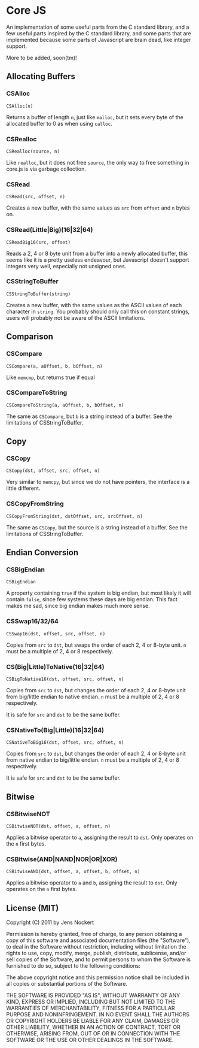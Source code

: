Core JS
================================================================================

An implementation of some useful parts from the C standard library, and a few
useful parts inspired by the C standard library, and some parts that are
implemented because some parts of Javascript are brain dead, like integer
support.

More to be added, soon(tm)!


Allocating Buffers
--------------------------------------------------------------------------------

### CSAlloc ###

    CSAlloc(n)

Returns a buffer of length `n`, just like `malloc`, but it sets every byte of
the allocated buffer to 0 as when using `calloc`.


### CSRealloc ###

    CSRealloc(source, n)

Like `realloc`, but it does not free `source`, the only way to free something in
core.js is via garbage collection.


### CSRead ###

    CSRead(src, offset, n)

Creates a new buffer, with the same values as `src` from `offset` and `n` bytes
on.


### CSRead(Little|Big)(16|32|64) ###

    CSReadBig16(src, offset)

Reads a 2, 4 or 8 byte unit from a buffer into a newly allocated buffer, this
seems like it is a pretty useless endeavour, but Javascript doesn't support
integers very well, especially not unsigned ones.


### CSStringToBuffer ###

    CSStringToBuffer(string)

Creates a new buffer, with the same values as the ASCII values of each character
in `string`. You probably should only call this on constant strings, users will
probably not be aware of the ASCII limitations.


Comparison
--------------------------------------------------------------------------------

### CSCompare ###

    CSCompare(a, aOffset, b, bOffset, n)

Like `memcmp`, but returns true if equal


### CSCompareToString ###

    CSCompareToString(a, aOffset, b, bOffset, n)

The same as `CSCompare`, but `b` is a string instead of a buffer. See the
limitations of CSStringToBuffer.


Copy
--------------------------------------------------------------------------------

### CSCopy ###

    CSCopy(dst, offset, src, offset, n)

Very similar to `memcpy`, but since we do not have pointers, the interface is
a little different.


### CSCopyFromString ###

    CSCopyFromString(dst, dstOffset, src, srcOffset, n)

The same as `CSCopy`, but the source is a string instead of a buffer. See the
limitations of CSStringToBuffer.


Endian Conversion
--------------------------------------------------------------------------------

### CSBigEndian ###

    CSBigEndian

A property containing `true` if the system is big endian, but most likely it
will contain `false`, since few systems these days are big endian. This fact
makes me sad, since big endian makes much more sense.


### CSSwap16/32/64 ###

    CSSwap16(dst, offset, src, offset, n)

Copies from `src` to `dst`, but swaps the order of each 2, 4 or 8-byte unit. `n`
must be a multiple of 2, 4 or 8 respectively.


### CS(Big|Little)ToNative(16|32|64) ###

    CSBigToNative16(dst, offset, src, offset, n)

Copies from `src` to `dst`, but changes the order of each 2, 4 or 8-byte unit
from big/little endian to native endian. `n` must be a multiple of 2, 4 or 8
respectively.

It is safe for `src` and `dst` to be the same buffer.


### CSNativeTo(Big|Little)(16|32|64) ###

    CSNativeToBig16(dst, offset, src, offset, n)

Copies from `src` to `dst`, but changes the order of each 2, 4 or 8-byte unit
from native endian to big/little endian. `n` must be a multiple of 2, 4 or 8
respectively.

It is safe for `src` and `dst` to be the same buffer.


Bitwise
-------------------------------------------------------------------------------

### CSBitwiseNOT ###

    CSBitwiseNOT(dst, offset, a, offset, n)

Applies a bitwise operator to `a`, assigning the result to `dst`. Only operates
on the `n` first bytes.


### CSBitwise(AND|NAND|NOR|OR|XOR) ###

    CSBitwiseAND(dst, offset, a, offset, b, offset, n)

Applies a bitwise operator to `a` and `b`, assigning the result to `dst`. Only
operates on the `n` first bytes.


License (MIT)
-------------------------------------------------------------------------------

Copyright (C) 2011 by Jens Nockert

Permission is hereby granted, free of charge, to any person obtaining a copy
of this software and associated documentation files (the "Software"), to deal
in the Software without restriction, including without limitation the rights
to use, copy, modify, merge, publish, distribute, sublicense, and/or sell
copies of the Software, and to permit persons to whom the Software is
furnished to do so, subject to the following conditions:

The above copyright notice and this permission notice shall be included in
all copies or substantial portions of the Software.

THE SOFTWARE IS PROVIDED "AS IS", WITHOUT WARRANTY OF ANY KIND, EXPRESS OR
IMPLIED, INCLUDING BUT NOT LIMITED TO THE WARRANTIES OF MERCHANTABILITY,
FITNESS FOR A PARTICULAR PURPOSE AND NONINFRINGEMENT. IN NO EVENT SHALL THE
AUTHORS OR COPYRIGHT HOLDERS BE LIABLE FOR ANY CLAIM, DAMAGES OR OTHER
LIABILITY, WHETHER IN AN ACTION OF CONTRACT, TORT OR OTHERWISE, ARISING FROM,
OUT OF OR IN CONNECTION WITH THE SOFTWARE OR THE USE OR OTHER DEALINGS IN
THE SOFTWARE.
